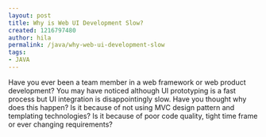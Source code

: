 ```yaml
---
layout: post
title: Why is Web UI Development Slow?
created: 1216797480
author: hila
permalink: /java/why-web-ui-development-slow
tags:
- JAVA
---
```

<p><span id="thmr_42" class="thmr_call"><span id="thmr_6" class="thmr_call">Have you ever been a team member in a web framework or web product development? You may have noticed although UI prototyping is a fast process but UI integration is disappointingly slow. Have you thought why does this happen? Is it because of not using MVC design pattern and templating technologies? Is it because of poor code quality, tight time frame or ever changing requirements? </span></span></p>
